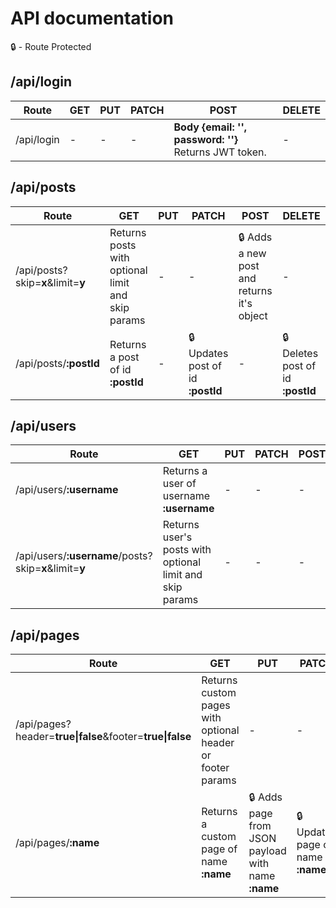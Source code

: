 # API documentation

🔒 - Route Protected

## /api/login
| **Route** | **GET** | **PUT** | **PATCH** | **POST** | **DELETE** |
|-----------------|--------|--------|--------|--------|--------|
| /api/login | - | - | - | **Body {email: '', password: ''}**<br /> Returns JWT token. | - |

## /api/posts
| **Route** | **GET** | **PUT** | **PATCH** | **POST** | **DELETE** |
|-----------------|--------|--------|--------|--------|--------|
| /api/posts?skip=**x**&limit=**y** | Returns posts with optional limit and skip params | - | - | 🔒 Adds a new post and returns it's object | - |
| /api/posts/**:postId** | Returns a post of id **:postId** | - | 🔒 Updates post of id **:postId** | - | 🔒 Deletes post of id **:postId** |

## /api/users
| **Route** | **GET** | **PUT** | **PATCH** | **POST** | **DELETE** |
|-----------------|--------|--------|--------|--------|--------|
| /api/users/**:username** | Returns a user of username **:username** | - | - | - | - |
| /api/users/**:username**/posts?skip=**x**&limit=**y** | Returns user's posts with optional limit and skip params | - | - | - | - |

## /api/pages
| **Route** | **GET** | **PUT** | **PATCH** | **POST** | **DELETE** |
|-----------------|--------|--------|--------|--------|--------|
| /api/pages?header=**true\|false**&footer=**true\|false** | Returns custom pages with optional header or footer params | - | - | - | - |
| /api/pages/**:name** | Returns a custom page of name **:name** | 🔒 Adds page from JSON payload with name **:name** | 🔒 Updates page of name **:name** | - | 🔒 Deletes page of name **:name** |
